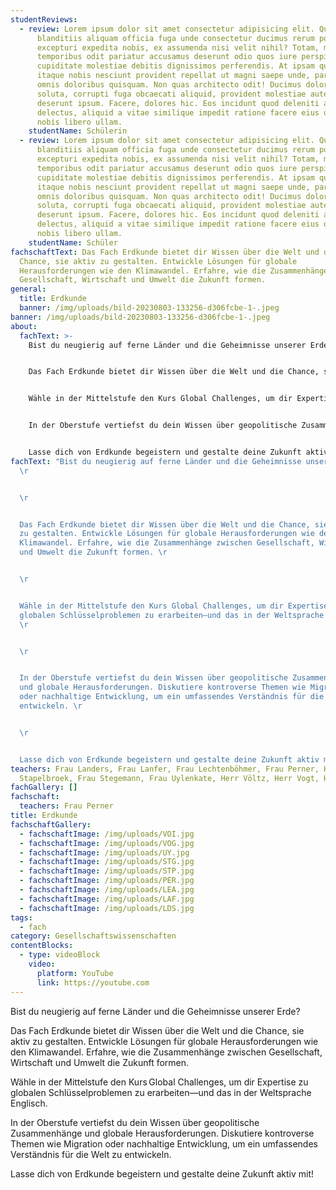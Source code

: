 ```yaml
---
studentReviews:
  - review: Lorem ipsum dolor sit amet consectetur adipisicing elit. Quam vero sed
      blanditiis aliquam officia fuga unde consectetur ducimus rerum porro
      excepturi expedita nobis, ex assumenda nisi velit nihil? Totam, magnam
      temporibus odit pariatur accusamus deserunt odio quos iure perspiciatis
      cupiditate molestiae debitis dignissimos perferendis. At ipsam quam illo
      itaque nobis nesciunt provident repellat ut magni saepe unde, pariatur
      omnis doloribus quisquam. Non quas architecto odit! Ducimus dolorum velit
      soluta, corrupti fuga obcaecati aliquid, provident molestiae autem
      deserunt ipsum. Facere, dolores hic. Eos incidunt quod deleniti atque
      delectus, aliquid a vitae similique impedit ratione facere eius odit quas,
      nobis libero ullam.
    studentName: Schülerin
  - review: Lorem ipsum dolor sit amet consectetur adipisicing elit. Quam vero sed
      blanditiis aliquam officia fuga unde consectetur ducimus rerum porro
      excepturi expedita nobis, ex assumenda nisi velit nihil? Totam, magnam
      temporibus odit pariatur accusamus deserunt odio quos iure perspiciatis
      cupiditate molestiae debitis dignissimos perferendis. At ipsam quam illo
      itaque nobis nesciunt provident repellat ut magni saepe unde, pariatur
      omnis doloribus quisquam. Non quas architecto odit! Ducimus dolorum velit
      soluta, corrupti fuga obcaecati aliquid, provident molestiae autem
      deserunt ipsum. Facere, dolores hic. Eos incidunt quod deleniti atque
      delectus, aliquid a vitae similique impedit ratione facere eius odit quas,
      nobis libero ullam.
    studentName: Schüler
fachschaftText: Das Fach Erdkunde bietet dir Wissen über die Welt und die
  Chance, sie aktiv zu gestalten. Entwickle Lösungen für globale
  Herausforderungen wie den Klimawandel. Erfahre, wie die Zusammenhänge zwischen
  Gesellschaft, Wirtschaft und Umwelt die Zukunft formen.
general:
  title: Erdkunde
  banner: /img/uploads/bild-20230803-133256-d306fcbe-1-.jpeg
banner: /img/uploads/bild-20230803-133256-d306fcbe-1-.jpeg
about:
  fachText: >-
    Bist du neugierig auf ferne Länder und die Geheimnisse unserer Erde? 


    Das Fach Erdkunde bietet dir Wissen über die Welt und die Chance, sie aktiv zu gestalten. Entwickle Lösungen für globale Herausforderungen wie den Klimawandel. Erfahre, wie die Zusammenhänge zwischen Gesellschaft, Wirtschaft und Umwelt die Zukunft formen. 


    Wähle in der Mittelstufe den Kurs Global Challenges, um dir Expertise zu globalen Schlüsselproblemen zu erarbeiten—und das in der Weltsprache Englisch. 


    In der Oberstufe vertiefst du dein Wissen über geopolitische Zusammenhänge und globale Herausforderungen. Diskutiere kontroverse Themen wie Migration oder nachhaltige Entwicklung, um ein umfassendes Verständnis für die Welt zu entwickeln. 


    Lasse dich von Erdkunde begeistern und gestalte deine Zukunft aktiv mit!
fachText: "Bist du neugierig auf ferne Länder und die Geheimnisse unserer Erde?
  \r


  \r


  Das Fach Erdkunde bietet dir Wissen über die Welt und die Chance, sie aktiv
  zu gestalten. Entwickle Lösungen für globale Herausforderungen wie den
  Klimawandel. Erfahre, wie die Zusammenhänge zwischen Gesellschaft, Wirtschaft
  und Umwelt die Zukunft formen. \r


  \r


  Wähle in der Mittelstufe den Kurs Global Challenges, um dir Expertise zu
  globalen Schlüsselproblemen zu erarbeiten—und das in der Weltsprache Englisch.
  \r


  \r


  In der Oberstufe vertiefst du dein Wissen über geopolitische Zusammenhänge
  und globale Herausforderungen. Diskutiere kontroverse Themen wie Migration
  oder nachhaltige Entwicklung, um ein umfassendes Verständnis für die Welt zu
  entwickeln. \r


  \r


  Lasse dich von Erdkunde begeistern und gestalte deine Zukunft aktiv mit!"
teachers: Frau Landers, Frau Lanfer, Frau Lechtenböhmer, Frau Perner, Herr
  Stapelbroek, Frau Stegemann, Frau Uylenkate, Herr Völtz, Herr Vogt, Herr Voigt
fachGallery: []
fachschaft:
  teachers: Frau Perner
title: Erdkunde
fachschaftGallery:
  - fachschaftImage: /img/uploads/VOI.jpg
  - fachschaftImage: /img/uploads/VOG.jpg
  - fachschaftImage: /img/uploads/UY.jpg
  - fachschaftImage: /img/uploads/STG.jpg
  - fachschaftImage: /img/uploads/STP.jpg
  - fachschaftImage: /img/uploads/PER.jpg
  - fachschaftImage: /img/uploads/LEA.jpg
  - fachschaftImage: /img/uploads/LAF.jpg
  - fachschaftImage: /img/uploads/LDS.jpg
tags:
  - fach
category: Gesellschaftswissenschaften
contentBlocks:
  - type: videoBlock
    video:
      platform: YouTube
      link: https://youtube.com
---
```

Bist du neugierig auf ferne Länder und die Geheimnisse unserer Erde? 



Das Fach Erdkunde bietet dir Wissen über die Welt und die Chance, sie aktiv zu gestalten. Entwickle Lösungen für globale Herausforderungen wie den Klimawandel. Erfahre, wie die Zusammenhänge zwischen Gesellschaft, Wirtschaft und Umwelt die Zukunft formen. 



Wähle in der Mittelstufe den Kurs Global Challenges, um dir Expertise zu globalen Schlüsselproblemen zu erarbeiten—und das in der Weltsprache Englisch. 



In der Oberstufe vertiefst du dein Wissen über geopolitische Zusammenhänge und globale Herausforderungen. Diskutiere kontroverse Themen wie Migration oder nachhaltige Entwicklung, um ein umfassendes Verständnis für die Welt zu entwickeln. 



Lasse dich von Erdkunde begeistern und gestalte deine Zukunft aktiv mit!
